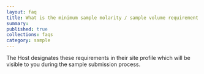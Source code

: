 ```yaml
---
layout: faq
title: What is the minimum sample molarity / sample volume requirement for sequencing?
summary:
published: true
collections: faqs
category: sample
---
```


The Host designates these requirements in their site profile which will be visible to you during the sample submission process.
